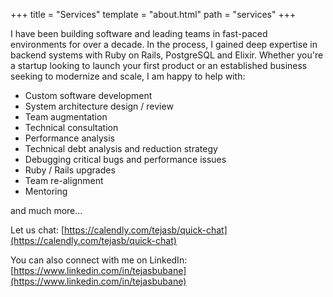 +++
title = "Services"
template = "about.html"
path = "services"
+++

I have been building software and leading teams in fast-paced environments for over a decade. In the process, I gained deep expertise in backend systems with Ruby on Rails, PostgreSQL and Elixir. Whether you're a startup looking to launch your first product or an established business seeking to modernize and scale, I am happy to help with:

* Custom software development
* System architecture design / review
* Team augmentation
* Technical consultation
* Performance analysis
* Technical debt analysis and reduction strategy
* Debugging critical bugs and performance issues
* Ruby / Rails upgrades
* Team re-alignment
* Mentoring

and much more...

Let us chat: [https://calendly.com/tejasb/quick-chat](https://calendly.com/tejasb/quick-chat)

You can also connect with me on LinkedIn: [https://www.linkedin.com/in/tejasbubane](https://www.linkedin.com/in/tejasbubane)
